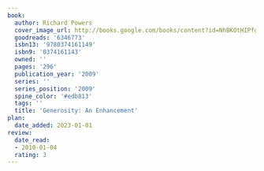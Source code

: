 ```yaml
---
book:
  author: Richard Powers
  cover_image_url: http://books.google.com/books/content?id=NhBKOtHIPfgC&printsec=frontcover&img=1&zoom=1&edge=curl&source=gbs_api
  goodreads: '6346773'
  isbn13: '9780374161149'
  isbn9: '0374161143'
  owned: ''
  pages: '296'
  publication_year: '2009'
  series: ''
  series_position: '2009'
  spine_color: '#edb813'
  tags: ''
  title: 'Generosity: An Enhancement'
plan:
  date_added: 2023-01-01
review:
  date_read:
  - 2010-01-04
  rating: 3
---
```

